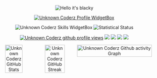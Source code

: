 <div align = "center">
<img src="https://readme-typing-svg.demolab.com?font=Poppins&pause=1000&duration=4000&color=3c3a52&center=true&width=435&repeat=false&lines=Heyo,+what's+up!+%F0%9F%91%8B%F0%9F%8F%BB;I+am+Unknown+Coderz!;Welcome+to+my+profile!" alt="Hello it's blacky" />
 
<a href="https://github.com/KoushikDasAikyo"><img src="https://github-widgetbox.vercel.app/api/profile?username=KoushikDasAikyo&amp;theme=darkmode&amp;data=followers,repositories,stars,commits" alt="Unknown Coderz Profile WidgetBox"></a>
 
<img src="https://github-widgetbox.vercel.app/api/skills?languages=html,css,js,ts,bash,linux,powershell&amp;theme=darkmode&amp;includeNames=true" alt="Unknown Coderz Skills WidgetBox">
 
<img src="https://readme-typing-svg.demolab.com?font=Poppins&amp;pause=1000&amp;duration=4000&amp;color=3c3a52&amp;center=true&amp;width=435&amp;repeat=false&amp;lines=Statistical+Status" alt="Statistical Status" />

<a href="https://www.github.com/KoushikDasAikyo"><img src="https://komarev.com/ghpvc/?username=KoushikDasAikyo&amp;style=for-the-badge&amp;color=161c1c&amp;label=PROFILE+VIEWS" alt="Unknown Coderz github profile views" /></a>
<a href="https://www.linux.org"><img src="https://img.shields.io/badge/OS-Linux-e06c75?style=for-the-badge&amp;logoColor=3c3a52&amp;logo=linux&amp;color=161c1c" /></a>
<a href="https://archlinux.org"><img src="https://img.shields.io/badge/DISTRO-Arch-56b6c2?style=for-the-badge&amp;logo=arch-linux&amp;logoColor=3c3a52&amp;color=161c1c" /></a>
<a href="https://dwm.suckless.org"><img src="https://img.shields.io/badge/WM-DWM-005577?style=for-the-badge&amp;logo=dwm&amp;color=161c1c&amp;logoColor=3c3a52" /></a>
<a href="https://neovim.io"><img src="https://img.shields.io/badge/IDE-Neovim-98c379?style=for-the-badge&amp;logo=neovim&amp;color=161c1c&amp;logoColor=3c3a52" /></a>

<div style="display:flex;">
<img width="46%" src="https://github-readme-stats.vercel.app/api?username=KoushikDasAikyo&amp;show_icons=true&amp;theme=dark&amp;bg_color=161c1c&amp;hide_border=true&amp;icon_color=3c3a52&amp;title_color=3c3a52&amp;border_radius=16" alt="Unknown Coderz GitHub Stats">
<span style="display:inline-block;width:2%"></span>
<img width="49%" src="https://streak-stats.demolab.com/?user=KoushikDasAikyo&amp;theme=dark&amp;background=161c1c&amp;hide_border=true&amp;border_radius=16&amp;ring=3c3a52&amp;fire=3c3a52&amp;currStreakLabel=3c3a52" alt="Unknown Coderz GitHub Streak" />
<img width="95%" src="https://github-readme-stats.vercel.app/api/top-langs/?username=KoushikDasAikyo&amp;theme=dark&amp;layout=compact&amp;langs_count=10&amp;card_width=750&amp;count_private=true&amp;bg_color=161c1c&amp;title_color=3c3a52&amp;text_color=e4e6eb&amp;hide_border=true&amp;border_radius=16" alt="Unknown Coderz Github activity Graph" />
</div>
</div>
